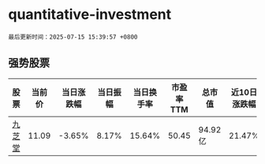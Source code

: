 # quantitative-investment

`最后更新时间：2025-07-15 15:39:57 +0800`

## 强势股票

|股票|当前价|当日涨跌幅|当日振幅|当日换手率|市盈率TTM|总市值|近10日涨跌幅|
|----|----|----|----|----|----|----|----|
|[九芝堂](https://xueqiu.com/S/SZ000989)|11.09|-3.65%|8.17%|15.64%|50.45|94.92亿|21.47%|
